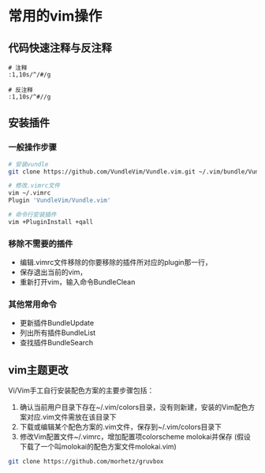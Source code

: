 # 常用的vim操作

## 代码快速注释与反注释
```vim
# 注释
:1,10s/^/#/g

# 反注释
:1,10s/^#//g
```
## 安装插件
### 一般操作步骤
```bash
# 安装vundle
git clone https://github.com/VundleVim/Vundle.vim.git ~/.vim/bundle/Vundle.vim

# 修改.vimrc文件
vim ~/.vimrc
Plugin 'VundleVim/Vundle.vim'

# 命令行安装插件
vim +PluginInstall +qall
```
### 移除不需要的插件
+ 编辑.vimrc文件移除的你要移除的插件所对应的plugin那一行，
+ 保存退出当前的vim，
+ 重新打开vim，输入命令BundleClean

### 其他常用命令
+ 更新插件BundleUpdate
+ 列出所有插件BundleList
+ 查找插件BundleSearch


## vim主题更改
Vi/Vim手工自行安装配色方案的主要步骤包括：

1. 确认当前用户目录下存在~/.vim/colors目录，没有则新建，安装的Vim配色方案对应.vim文件需放在该目录下
2. 下载或编辑某个配色方案的.vim文件，保存到~/.vim/colors目录下
3. 修改Vim配置文件~/.vimrc，增加配置项colorscheme molokai并保存 (假设下载了一个叫molokai的配色方案文件molokai.vim)
```bash
git clone https://github.com/morhetz/gruvbox
```







